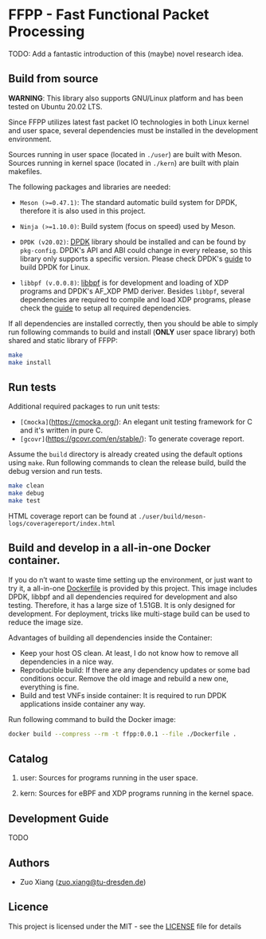 # FFPP - Fast Functional Packet Processing

TODO: Add a fantastic introduction of this (maybe) novel research idea.

## Build from source

**WARNING**: This library also supports GNU/Linux platform and has been tested on Ubuntu 20.02 LTS.

Since FFPP utilizes latest fast packet IO technologies in both Linux kernel and user space, several dependencies must be
installed in the development environment.

Sources running in user space (located in `./user`) are built with Meson.
Sources running in kernel space (located in `./kern`) are built with plain makefiles.

The following packages and libraries are needed:


*   `Meson (>=0.47.1)`: The standard automatic build system for DPDK, therefore it is also used in this project.
*   `Ninja (>=1.10.0)`: Build system (focus on speed) used by Meson.

*   `DPDK (v20.02)`: [DPDK](https://core.dpdk.org/download/) library should be installed and can be found by
    `pkg-config`. DPDK's API and ABI could change in every release, so this library only supports a specific version.
    Please check DPDK's [guide](https://doc.dpdk.org/guides-20.02/linux_gsg/index.html) to build DPDK for Linux.

*   `libbpf (v.0.0.8)`: [libbpf](https://github.com/libbpf/libbpf) is for development and loading of XDP programs and
    DPDK's AF_XDP PMD deriver.
    Besides `libbpf`, several dependencies are required to compile and load XDP programs, please check the
    [guide](https://github.com/xdp-project/xdp-tutorial/blob/master/setup_dependencies.org#based-on-libbpf) to setup all
    required dependencies.

If all dependencies are installed correctly, then you should be able to simply run following commands to build and
install (**ONLY** user space library) both shared and static library of FFPP:

```bash
make
make install
```

## Run tests

Additional required packages to run unit tests:

*   `[Cmocka]`(https://cmocka.org/): An elegant unit testing framework for C and it's written in pure C.
*   `[gcovr]`(https://gcovr.com/en/stable/): To generate coverage report.

Assume the `build` directory is already created using the default options using `make`. Run following commands to clean
the release build, build the debug version and run tests.

```bash
make clean
make debug
make test
```
HTML coverage report can be found at `./user/build/meson-logs/coveragereport/index.html`

## Build and develop in a all-in-one Docker container.

If you do n’t want to waste time setting up the environment, or just want to try it,
a all-in-one [Dockerfile](./Dockerfile) is provided by this project. This image includes DPDK, libbpf and all
dependencies required for development and also testing. Therefore, it has a large size of 1.51GB.
It is only designed for development. For deployment, tricks like multi-stage build can be used to reduce the image size.

Advantages of building all dependencies inside the Container:

*   Keep your host OS clean. At least, I do not know how to remove all dependencies in a nice way.
*   Reproducible build: If there are any dependency updates or some bad conditions occur. Remove the old image and
    rebuild a new one, everything is fine.
*   Build and test VNFs inside container: It is required to run DPDK applications inside container any way.

Run following command to build the Docker image:

```bash
docker build --compress --rm -t ffpp:0.0.1 --file ./Dockerfile .
```

## Catalog

1.  user: Sources for programs running in the user space.

1.  kern: Sources for eBPF and XDP programs running in the kernel space.

## Development Guide

TODO

## Authors

*   Zuo Xiang (zuo.xiang@tu-dresden.de)

## Licence

This project is licensed under the MIT - see the [LICENSE](../../LICENSE) file for details
